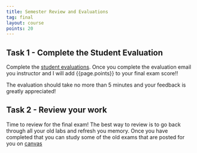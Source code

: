 ```yaml
---
title: Semester Review and Evaluations
tag: final
layout: course
points: 20
---
```


## Task 1 - Complete the Student Evaluation

Complete the [student evaluations]({{site.data.semester-info.student-evals}}). Once you complete
the evaluation email you instructor and I will add {{page.points}} to your final exam score!! 

The evaluation should take no more than 5 minutes and your feedback is greatly appreciated!

## Task 2 - Review your work

Time to review for the final exam! The best way to review is to go back through all your old
labs and refresh you memory. Once you have completed that you can study some of the old exams
that are posted for you on [canvas]({{site.data.semester-info.sample-exams}})